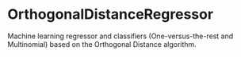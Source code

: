 # OrthogonalDistanceRegressor
Machine learning regressor and classifiers (One-versus-the-rest and  Multinomial) based on the Orthogonal Distance algorithm.
